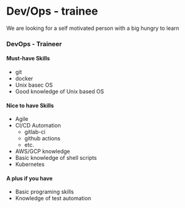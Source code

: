 # Dev/Ops - trainee

We are looking for a self motivated person with a big hungry to learn

### DevOps - Traineer
#### Must-have Skills
- git
- docker
- Unix basec OS
- Good knowledge of Unix based OS

#### Nice to have Skills
- Agile
- CI/CD Automation 
  * gitlab-ci
  * github actions
  * etc.
- AWS/GCP knowledge
- Basic knowledge of shell scripts
- Kubernetes

#### A plus if you have 
- Basic programing skills
- Knowledge of test automation 
